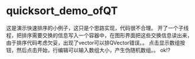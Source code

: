 # quicksort_demo_ofQT
这是演示快速排序的小例子，这只是个思路实现，代码很不合理。
开了一个子线程，把排序需要交换的信息写入一个容器中，在图形界面把这些交换信息读出来，
由于排序代码考虑欠妥，出现了vector可以排QVector错误。。
点击显示数组按钮，然后点击开始，行编辑可以输入数组大小，产生伪随机数组。。
ok!?
